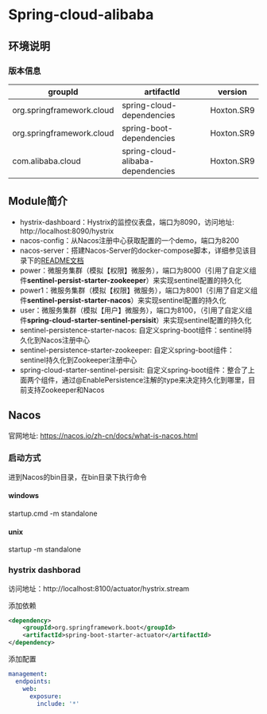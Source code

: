# Spring-cloud-alibaba
## 环境说明
### 版本信息
|groupId|artifactId|version|
|----|----|----|
|org.springframework.cloud|spring-cloud-dependencies|Hoxton.SR9|
|org.springframework.cloud|spring-boot-dependencies|Hoxton.SR9|
|com.alibaba.cloud|spring-cloud-alibaba-dependencies|Hoxton.SR9|

## Module简介
- hystrix-dashboard：Hystrix的监控仪表盘，端口为8090，访问地址: http://localhost:8090/hystrix
- nacos-config：从Nacos注册中心获取配置的一个demo，端口为8200
- nacos-server：搭建Nacos-Server的docker-compose脚本，详细参见该目录下的[README文档](./nacos-server/README.md)
- power：微服务集群（模拟【权限】微服务），端口为8000（引用了自定义组件**sentinel-persist-starter-zookeeper**）来实现sentinel配置的持久化
- power1：微服务集群（模拟【权限】微服务），端口为8001（引用了自定义组件**sentinel-persist-starter-nacos**）来实现sentinel配置的持久化
- user：微服务集群（模拟【用户】微服务），端口为8100，（引用了自定义组件**spring-cloud-starter-sentinel-persisit**）来实现sentinel配置的持久化
- sentinel-persistence-starter-nacos: 自定义spring-boot组件：sentinel持久化到Nacos注册中心
- sentinel-persistence-starter-zookeeper: 自定义spring-boot组件：sentinel持久化到Zookeeper注册中心
- spring-cloud-starter-sentinel-persisit: 自定义spring-boot组件：整合了上面两个组件，通过@EnablePersistence注解的type来决定持久化到哪里，目前支持Zookeeper和Nacos

## Nacos
官网地址: https://nacos.io/zh-cn/docs/what-is-nacos.html

### 启动方式
进到Nacos的bin目录，在bin目录下执行命令
#### windows

startup.cmd -m standalone

#### unix

startup -m standalone

### hystrix dashborad
访问地址：http://localhost:8100/actuator/hystrix.stream

添加依赖
```xml
<dependency>
    <groupId>org.springframework.boot</groupId>
    <artifactId>spring-boot-starter-actuator</artifactId>
</dependency>
```

添加配置
```yaml
management:
  endpoints:
    web:
      exposure:
        include: '*'
```